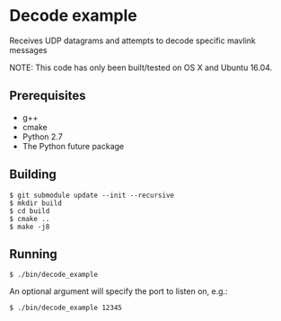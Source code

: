 # Decode example
Receives UDP datagrams and attempts to decode specific mavlink messages

NOTE: This code has only been built/tested on OS X and Ubuntu 16.04.

## Prerequisites
  - g++
  - cmake
  - Python 2.7
  - The Python future package

## Building

    $ git submodule update --init --recursive
    $ mkdir build
    $ cd build
    $ cmake ..
    $ make -j8

## Running

    $ ./bin/decode_example

An optional argument will specify the port to listen on, e.g.:

    $ ./bin/decode_example 12345
